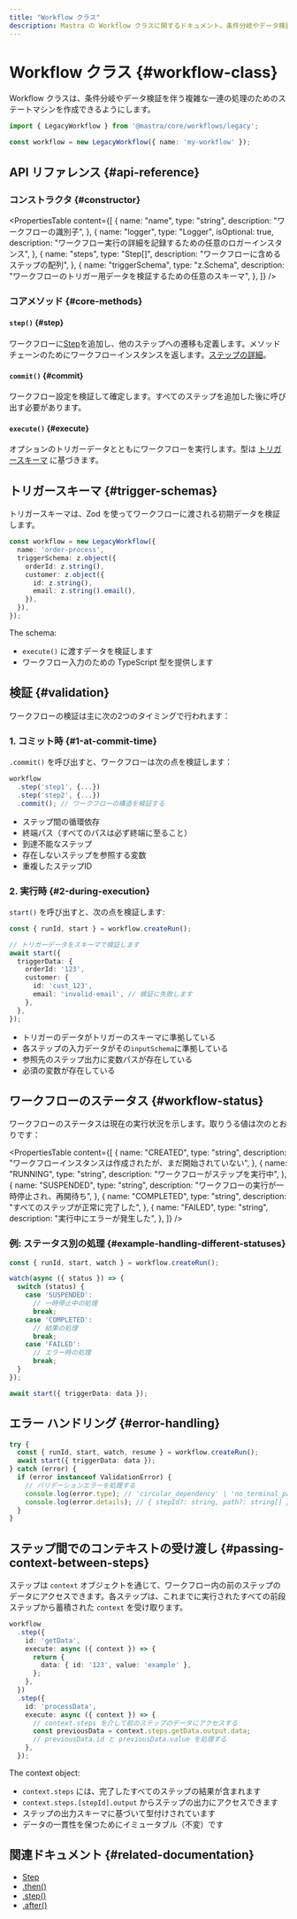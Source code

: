 ```yaml
---
title: "Workflow クラス"
description: Mastra の Workflow クラスに関するドキュメント。条件分岐やデータ検証を伴う複雑な処理フローに対して、ステートマシンを構築できます。
---
```


# Workflow クラス \{#workflow-class\}

Workflow クラスは、条件分岐やデータ検証を伴う複雑な一連の処理のためのステートマシンを作成できるようにします。

```ts copy
import { LegacyWorkflow } from '@mastra/core/workflows/legacy';

const workflow = new LegacyWorkflow({ name: 'my-workflow' });
```

## API リファレンス \{#api-reference\}

### コンストラクタ \{#constructor\}

<PropertiesTable
  content={[
{
name: "name",
type: "string",
description: "ワークフローの識別子",
},
{
name: "logger",
type: "Logger<WorkflowLogMessage>",
isOptional: true,
description: "ワークフロー実行の詳細を記録するための任意のロガーインスタンス",
},
{
name: "steps",
type: "Step[]",
description: "ワークフローに含めるステップの配列",
},
{
name: "triggerSchema",
type: "z.Schema",
description: "ワークフローのトリガー用データを検証するための任意のスキーマ",
},
]}
/>

### コアメソッド \{#core-methods\}

#### `step()` \{#step\}

ワークフローに[Step](./step-class)を追加し、他のステップへの遷移も定義します。メソッドチェーンのためにワークフローインスタンスを返します。[ステップの詳細](./step-class)。

#### `commit()` \{#commit\}

ワークフロー設定を検証して確定します。すべてのステップを追加した後に呼び出す必要があります。

#### `execute()` \{#execute\}

オプションのトリガーデータとともにワークフローを実行します。型は [トリガースキーマ](./workflow#trigger-schemas) に基づきます。

## トリガースキーマ \{#trigger-schemas\}

トリガースキーマは、Zod を使ってワークフローに渡される初期データを検証します。

```ts showLineNumbers copy
const workflow = new LegacyWorkflow({
  name: 'order-process',
  triggerSchema: z.object({
    orderId: z.string(),
    customer: z.object({
      id: z.string(),
      email: z.string().email(),
    }),
  }),
});
```

The schema:

* `execute()` に渡すデータを検証します
* ワークフロー入力のための TypeScript 型を提供します

## 検証 \{#validation\}

ワークフローの検証は主に次の2つのタイミングで行われます：

### 1. コミット時 \{#1-at-commit-time\}

`.commit()` を呼び出すと、ワークフローは次の点を検証します：

```ts showLineNumbers copy
workflow
  .step('step1', {...})
  .step('step2', {...})
  .commit(); // ワークフローの構造を検証する
```

* ステップ間の循環依存
* 終端パス（すべてのパスは必ず終端に至ること）
* 到達不能なステップ
* 存在しないステップを参照する変数
* 重複したステップID

### 2. 実行時 \{#2-during-execution\}

`start()` を呼び出すと、次の点を検証します:

```ts showLineNumbers copy
const { runId, start } = workflow.createRun();

// トリガーデータをスキーマで検証します
await start({
  triggerData: {
    orderId: '123',
    customer: {
      id: 'cust_123',
      email: 'invalid-email', // 検証に失敗します
    },
  },
});
```

* トリガーのデータがトリガーのスキーマに準拠している
* 各ステップの入力データがその`inputSchema`に準拠している
* 参照先のステップ出力に変数パスが存在している
* 必須の変数が存在している

## ワークフローのステータス \{#workflow-status\}

ワークフローのステータスは現在の実行状況を示します。取りうる値は次のとおりです：

<PropertiesTable
  content={[
{
name: "CREATED",
type: "string",
description: "ワークフローインスタンスは作成されたが、まだ開始されていない",
},
{
name: "RUNNING",
type: "string",
description: "ワークフローがステップを実行中",
},
{
name: "SUSPENDED",
type: "string",
description: "ワークフローの実行が一時停止され、再開待ち",
},
{
name: "COMPLETED",
type: "string",
description: "すべてのステップが正常に完了した",
},
{
name: "FAILED",
type: "string",
description: "実行中にエラーが発生した",
},
]}
/>

### 例: ステータス別の処理 \{#example-handling-different-statuses\}

```typescript showLineNumbers copy
const { runId, start, watch } = workflow.createRun();

watch(async ({ status }) => {
  switch (status) {
    case 'SUSPENDED':
      // 一時停止中の処理
      break;
    case 'COMPLETED':
      // 結果の処理
      break;
    case 'FAILED':
      // エラー時の処理
      break;
  }
});

await start({ triggerData: data });
```

## エラー ハンドリング \{#error-handling\}

```ts showLineNumbers copy
try {
  const { runId, start, watch, resume } = workflow.createRun();
  await start({ triggerData: data });
} catch (error) {
  if (error instanceof ValidationError) {
    // バリデーションエラーを処理する
    console.log(error.type); // 'circular_dependency' | 'no_terminal_path' | 'unreachable_step'
    console.log(error.details); // { stepId?: string, path?: string[] }
  }
}
```

## ステップ間でのコンテキストの受け渡し \{#passing-context-between-steps\}

ステップは `context` オブジェクトを通じて、ワークフロー内の前のステップのデータにアクセスできます。各ステップは、これまでに実行されたすべての前段ステップから蓄積された `context` を受け取ります。

```typescript showLineNumbers copy
workflow
  .step({
    id: 'getData',
    execute: async ({ context }) => {
      return {
        data: { id: '123', value: 'example' },
      };
    },
  })
  .step({
    id: 'processData',
    execute: async ({ context }) => {
      // context.steps を介して前のステップのデータにアクセスする
      const previousData = context.steps.getData.output.data;
      // previousData.id と previousData.value を処理する
    },
  });
```

The context object:

* `context.steps` には、完了したすべてのステップの結果が含まれます
* `context.steps.[stepId].output` からステップの出力にアクセスできます
* ステップの出力スキーマに基づいて型付けされています
* データの一貫性を保つためにイミュータブル（不変）です

## 関連ドキュメント \{#related-documentation\}

* [Step](./step-class)
* [.then()](./then)
* [.step()](./step-function)
* [.after()](./after)